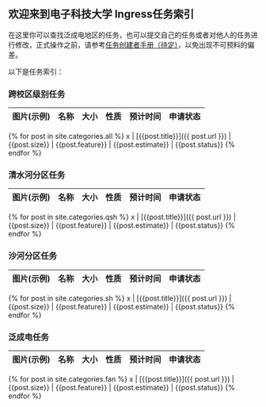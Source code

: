 ## 欢迎来到电子科技大学 Ingress任务索引

在这里你可以查找泛成电地区的任务，也可以提交自己的任务或者对他人的任务进行修改，正式操作之前，请参考[任务创建者手册（待定）](https://missions.nia.ac.cn/Creators/)，以免出现不可预料的偏差。

以下是任务索引：

### 跨校区级别任务

图片(示例) | 名称 | 大小 | 性质 | 预计时间 | 申请状态
--------- | --- | --- | --- | ------ | ------
{% for post in site.categories.all %}
x | [{{post.title}}]({{ post.url }}) | {{post.size}} | {{post.feature}} | {{post.estimate}} | {{post.status}}
{% endfor %}

### 清水河分区任务

图片(示例) | 名称 | 大小 | 性质 | 预计时间 | 申请状态
--------- | --- | --- | --- | ------ | ------
{% for post in site.categories.qsh %}
x | [{{post.title}}]({{ post.url }}) | {{post.size}} | {{post.feature}} | {{post.estimate}} | {{post.status}}
{% endfor %}

### 沙河分区任务

图片(示例) | 名称 | 大小 | 性质 | 预计时间 | 申请状态
--------- | --- | --- | --- | ------ | ------
{% for post in site.categories.sh %}
x | [{{post.title}}]({{ post.url }}) | {{post.size}} | {{post.feature}} | {{post.estimate}} | {{post.status}}
{% endfor %}

### 泛成电任务

图片(示例) | 名称 | 大小 | 性质 | 预计时间 | 申请状态
--------- | --- | --- | --- | ------ | ------
{% for post in site.categories.fan %}
x | [{{post.title}}]({{ post.url }}) | {{post.size}} | {{post.feature}} | {{post.estimate}} | {{post.status}}
{% endfor %}
